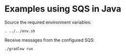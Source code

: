 Examples using SQS in Java
==========================

Source the required environment variables:

    . ../../env.sh

Receive messages from the configured SQS:

    ./gradlew run
